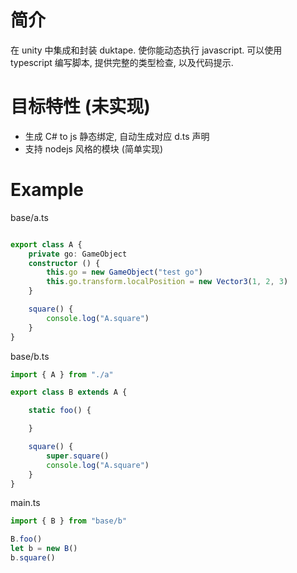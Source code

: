 
# 简介
在 unity 中集成和封装 duktape.
使你能动态执行 javascript. 
可以使用 typescript 编写脚本, 提供完整的类型检查, 以及代码提示.

# 目标特性 (未实现)
* 生成 C# to js 静态绑定, 自动生成对应 d.ts 声明 
* 支持 nodejs 风格的模块 (简单实现)

# Example
base/a.ts
```ts

export class A {
    private go: GameObject
    constructor () {
        this.go = new GameObject("test go")
        this.go.transform.localPosition = new Vector3(1, 2, 3)
    }

    square() {
        console.log("A.square")
    }
}

```

base/b.ts
```ts
import { A } from "./a"

export class B extends A {

    static foo() {

    }

    square() {
        super.square()
        console.log("A.square")
    }
}

```

main.ts
```ts
import { B } from "base/b"

B.foo()
let b = new B()
b.square()

```
